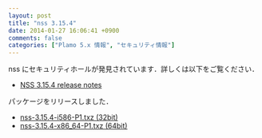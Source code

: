 ```yaml
---
layout: post
title: "nss 3.15.4"
date: 2014-01-27 16:06:41 +0900
comments: false
categories: ["Plamo 5.x 情報", "セキュリティ情報"]
---
```


nss にセキュリティホールが発見されています．詳しくは以下をご覧ください．

* [NSS 3.15.4 release notes](https://developer.mozilla.org/ja/docs/NSS/NSS_3.15.4_release_notes)

パッケージをリリースしました．

* [nss-3.15.4-i586-P1.txz (32bit)](ftp://plamo.linet.gr.jp/pub/Plamo-5.x/x86/plamo/04_xapps/nss-3.15.4-i586-P1.txz)
* [nss-3.15.4-x86_64-P1.txz (64bit)](ftp://plamo.linet.gr.jp/pub/Plamo-5.x/x86_64/plamo/04_xapps/nss-3.15.4-x86_64-P1.txz)
